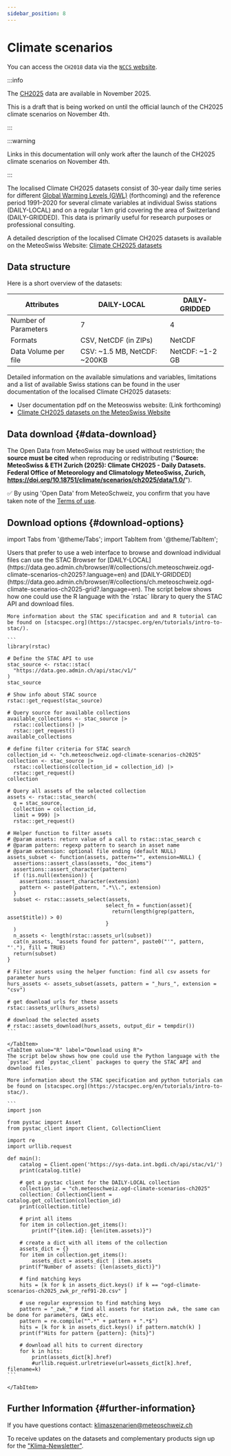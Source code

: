 ```yaml
---
sidebar_position: 8
---
```


# Climate scenarios

You can access the `CH2018` data via the [`NCCS` website](https://www.nccs.admin.ch/nccs/en/home/climate-change-and-impacts/swiss-climate-change-scenarios.html).

:::info

The [CH2025](https://www.meteoswiss.admin.ch/about-us/research-and-cooperation/projects/2023/climate-ch2025.html) data are available in November 2025.

This is a draft that is being worked on until the official launch of the CH2025 climate scenarios on November 4th.

:::

:::warning

Links in this documentation will only work after the launch of the CH2025 climate scenarios on November 4th.

:::

The localised Climate CH2025 datasets consist of 30-year daily time series for different [Global Warming Levels (GWL)](https://www.meteoswiss.admin.ch/weather/weather-and-climate-from-a-to-z/global-warming-level-gwl.html) (forthcoming) and the reference period 1991–2020 for several climate variables at individual Swiss stations (DAILY-LOCAL) and on a regular 1 km grid covering the area of Switzerland (DAILY-GRIDDED). This data is primarily useful for research purposes or professional consulting. 

A detailed description of the localised Climate CH2025 datasets is available on the MeteoSwiss Website: [Climate CH2025 datasets](https://www.meteoswiss.admin.ch/climate/climate-change/swiss-climate-scenarios/reports-data-and-graphs-of-climate-change-scenarios/climate-ch2025-datasets.html)

## Data structure

Here is a short overview of the datasets:

| **Attributes**| **DAILY-LOCAL** | **DAILY-GRIDDED**|
|-----------|------------------|-----------------|
| Number of Parameters | 7 | 4 |
| Formats | CSV, NetCDF (in ZIPs) | NetCDF |
| Data Volume per file | CSV: ~1.5 MB, NetCDF: ~200KB | NetCDF: ~1-2 GB |

Detailed information on the available simulations and variables, limitations and a list of available Swiss stations can be found in the user documentation of the localised Climate CH2025 datasets:

* User documentation pdf on the Meteoswiss website: (Link forthcoming)
* [Climate CH2025 datasets on the MeteoSwiss Website](https://www.meteoswiss.admin.ch/climate/climate-change/swiss-climate-scenarios/reports-data-and-graphs-of-climate-change-scenarios/climate-ch2025-datasets.html)

## Data download {#data-download}

The Open Data from MeteoSwiss may be used without restriction; the **source must be cited** when reproducing or redistributing ("**Source: MeteoSwiss & ETH Zurich (2025): Climate CH2025 - Daily Datasets. Federal Office of Meteorology and Climatology MeteoSwiss, Zurich, https://doi.org/10.18751/climate/scenarios/ch2025/data/1.0/**").

:white_check_mark: By using 'Open Data' from MeteoSchweiz, you confirm that you have taken note of the [Terms of use](/general/terms-of-use).

## Download options {#download-options}

import Tabs from '@theme/Tabs';
import TabItem from '@theme/TabItem';

<Tabs queryString="download-options" groupId="download-options">
    <TabItem value="browser" label="Manual download via STAC Browser">
    Users that prefer to use a web interface to browse and download individual files can use the STAC Browser for [DAILY-LOCAL](https://data.geo.admin.ch/browser/#/collections/ch.meteoschweiz.ogd-climate-scenarios-ch2025?.language=en) and [DAILY-GRIDDED](https://data.geo.admin.ch/browser/#/collections/ch.meteoschweiz.ogd-climate-scenarios-ch2025-grid?.language=en). 
    </TabItem>
    <TabItem value="R" label="Download using R">
    The script below shows how one could use the R language with the `rstac` library to query the STAC API and download files.

    More information about the STAC specification and and R tutorial can be found on [stacspec.org](https://stacspec.org/en/tutorials/intro-to-stac/).

    ```
    library(rstac)

    # Define the STAC API to use
    stac_source <- rstac::stac(
      "https://data.geo.admin.ch/api/stac/v1/"
    )
    stac_source

    # Show info about STAC source
    rstac::get_request(stac_source)

    # Query source for available collections
    available_collections <- stac_source |>
      rstac::collections() |>
      rstac::get_request()
    available_collections

    # define filter criteria for STAC search
    collection_id <- "ch.meteoschweiz.ogd-climate-scenarios-ch2025"
    collection <- stac_source |>
      rstac::collections(collection_id = collection_id) |>
      rstac::get_request()
    collection

    # Query all assets of the selected collection
    assets <- rstac::stac_search(
      q = stac_source,
      collection = collection_id,
      limit = 999) |>
      rstac::get_request()

    # Helper function to filter assets
    # @param assets: return value of a call to rstac::stac_search c
    # @param pattern: regexp pattern to search in asset name
    # @param extension: optional file ending (default NULL)
    assets_subset <- function(assets, pattern="", extension=NULL) {
      assertions::assert_class(assets, "doc_items")
      assertions::assert_character(pattern)
      if (!is.null(extension)) {
        assertions::assert_character(extension)
        pattern <- paste0(pattern, ".*\\.", extension)
      }
      subset <- rstac::assets_select(assets,
                                    select_fn = function(asset){
                                      return(length(grep(pattern, asset$title)) > 0)
                                    }
      )
      n_assets <- length(rstac::assets_url(subset))
      cat(n_assets, "assets found for pattern", paste0("'", pattern, "'."), fill = TRUE)
      return(subset)
    }

    # Filter assets using the helper function: find all csv assets for parameter hurs
    hurs_assets <- assets_subset(assets, pattern = "_hurs_", extension = "csv")

    # get download urls for these assets
    rstac::assets_url(hurs_assets)

    # download the selected assets
    # rstac::assets_download(hurs_assets, output_dir = tempdir())
    ```

    </TabItem>
    <TabItem value="R" label="Download using R">
    The script below shows how one could use the Python language with the `pystac` and `pystac_client` packages to query the STAC API and download files.

    More information about the STAC specification and python tutorials can be found on [stacspec.org](https://stacspec.org/en/tutorials/intro-to-stac/).

    ```
    import json

    from pystac import Asset
    from pystac_client import Client, CollectionClient

    import re
    import urllib.request

    def main(): 
        catalog = Client.open('https://sys-data.int.bgdi.ch/api/stac/v1/')
        print(catalog.title)

        # get a pystac client for the DAILY-LOCAL collection
        collection_id = "ch.meteoschweiz.ogd-climate-scenarios-ch2025"
        collection: CollectionClient = catalog.get_collection(collection_id)
        print(collection.title)

        # print all items
        for item in collection.get_items():
            print(f"{item.id}: {len(item.assets)}")

        # create a dict with all items of the collection
        assets_dict = {}
        for item in collection.get_items():
            assets_dict = assets_dict | item.assets
        print(f"Number of assets: {len(assets_dict)}")

        # find matching keys
        hits = [k for k in assets_dict.keys() if k == "ogd-climate-scenarios-ch2025_zwk_pr_ref91-20.csv" ]

        # use regular expression to find matching keys
        pattern = "_zwk_" # find all assets for station zwk, the same can be done for parameters, GWLs etc. 
        pattern = re.compile("^.*" + pattern + ".*$")
        hits = [k for k in assets_dict.keys() if pattern.match(k) ]
        print(f"Hits for pattern {pattern}: {hits}")

        # download all hits to current directory
        for k in hits:
            print(assets_dict[k].href)
            #urllib.request.urlretrieve(url=assets_dict[k].href, filename=k)
    ```
    
    </TabItem>
</Tabs>

## Further Information {#further-information}

If you have questions contact: klimaszenarien@meteoschweiz.ch

To receive updates on the datasets and complementary products sign up for the ["Klima-Newsletter"](https://www.meteoschweiz.admin.ch/service-und-publikationen/publikationen/verschiedenes/2024/klima-newsletter.html).





